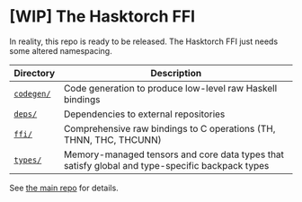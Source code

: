# [WIP] The Hasktorch FFI

In reality, this repo is ready to be released. The Hasktorch FFI just needs some altered namespacing.

| Directory                   | Description |
| --------------------------- | ----------- |
| [`codegen/`][codegen]       | Code generation to produce low-level raw Haskell bindings |
| [`deps/`][deps]             | Dependencies to external repositories | 
| [`ffi/`][ffi]               | Comprehensive raw bindings to C operations (TH, THNN, THC, THCUNN) |
| [`types/`][types]           | Memory-managed tensors and core data types that satisfy global and type-specific backpack types |

See [the main repo](https://www.github.com/hasktorch/hasktorch) for details.

<!-- project directory links -->
[codegen]: ./codegen/
[deps]: ./deps/
[ffi]: ./ffi/
[types]: ./types/